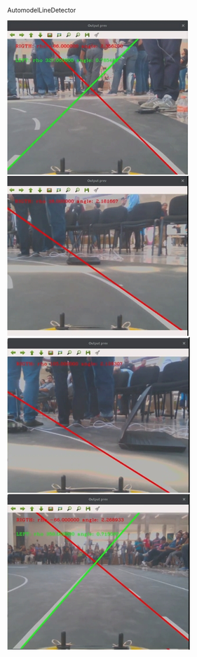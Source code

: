 AutomodelLineDetector

![alt text](./ejem1.jpg)
![alt text](./ejem2.jpg)
![alt text](./ejem3.jpg)
![alt text](./ejem4.jpg)
